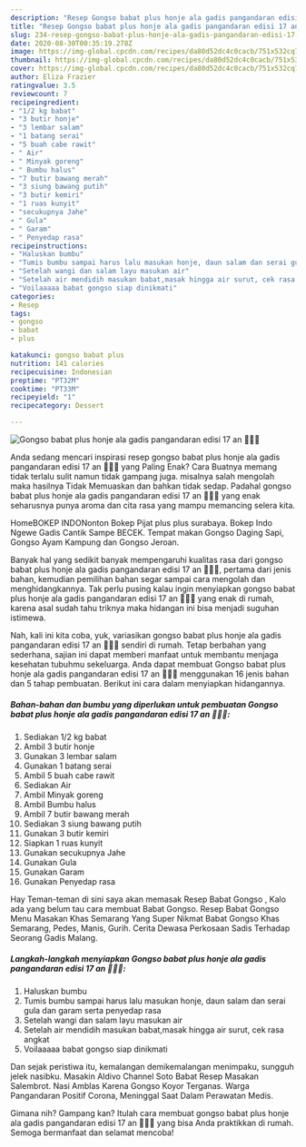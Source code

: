 ```yaml
---
description: "Resep Gongso babat plus honje ala gadis pangandaran edisi 17 an 🍖🍖🍖 | Resep Membuat Gongso babat plus honje ala gadis pangandaran edisi 17 an 🍖🍖🍖 Yang Enak Dan Lezat"
title: "Resep Gongso babat plus honje ala gadis pangandaran edisi 17 an 🍖🍖🍖 | Resep Membuat Gongso babat plus honje ala gadis pangandaran edisi 17 an 🍖🍖🍖 Yang Enak Dan Lezat"
slug: 234-resep-gongso-babat-plus-honje-ala-gadis-pangandaran-edisi-17-an-resep-membuat-gongso-babat-plus-honje-ala-gadis-pangandaran-edisi-17-an-yang-enak-dan-lezat
date: 2020-08-30T00:35:19.278Z
image: https://img-global.cpcdn.com/recipes/da80d52dc4c0cacb/751x532cq70/gongso-babat-plus-honje-ala-gadis-pangandaran-edisi-17-an-🍖🍖🍖-foto-resep-utama.jpg
thumbnail: https://img-global.cpcdn.com/recipes/da80d52dc4c0cacb/751x532cq70/gongso-babat-plus-honje-ala-gadis-pangandaran-edisi-17-an-🍖🍖🍖-foto-resep-utama.jpg
cover: https://img-global.cpcdn.com/recipes/da80d52dc4c0cacb/751x532cq70/gongso-babat-plus-honje-ala-gadis-pangandaran-edisi-17-an-🍖🍖🍖-foto-resep-utama.jpg
author: Eliza Frazier
ratingvalue: 3.5
reviewcount: 7
recipeingredient:
- "1/2 kg babat"
- "3 butir honje"
- "3 lembar salam"
- "1 batang serai"
- "5 buah cabe rawit"
- " Air"
- " Minyak goreng"
- " Bumbu halus"
- "7 butir bawang merah"
- "3 siung bawang putih"
- "3 butir kemiri"
- "1 ruas kunyit"
- "secukupnya Jahe"
- " Gula"
- " Garam"
- " Penyedap rasa"
recipeinstructions:
- "Haluskan bumbu"
- "Tumis bumbu sampai harus lalu masukan honje, daun salam dan serai gula dan garam serta penyedap rasa"
- "Setelah wangi dan salam layu masukan air"
- "Setelah air mendidih masukan babat,masak hingga air surut, cek rasa angkat"
- "Voilaaaaa babat gongso siap dinikmati"
categories:
- Resep
tags:
- gongso
- babat
- plus

katakunci: gongso babat plus 
nutrition: 141 calories
recipecuisine: Indonesian
preptime: "PT32M"
cooktime: "PT33M"
recipeyield: "1"
recipecategory: Dessert

---
```



![Gongso babat plus honje ala gadis pangandaran edisi 17 an 🍖🍖🍖](https://img-global.cpcdn.com/recipes/da80d52dc4c0cacb/751x532cq70/gongso-babat-plus-honje-ala-gadis-pangandaran-edisi-17-an-🍖🍖🍖-foto-resep-utama.jpg)

Anda sedang mencari inspirasi resep gongso babat plus honje ala gadis pangandaran edisi 17 an 🍖🍖🍖 yang Paling Enak? Cara Buatnya memang tidak terlalu sulit namun tidak gampang juga. misalnya salah mengolah maka hasilnya Tidak Memuaskan dan bahkan tidak sedap. Padahal gongso babat plus honje ala gadis pangandaran edisi 17 an 🍖🍖🍖 yang enak seharusnya punya aroma dan cita rasa yang mampu memancing selera kita.

HomeBOKEP INDONonton Bokep Pijat plus plus surabaya. Bokep Indo Ngewe Gadis Cantik Sampe BECEK. Tempat makan Gongso Daging Sapi, Gongso Ayam Kampung dan Gongso Jeroan.

Banyak hal yang sedikit banyak mempengaruhi kualitas rasa dari gongso babat plus honje ala gadis pangandaran edisi 17 an 🍖🍖🍖, pertama dari jenis bahan, kemudian pemilihan bahan segar sampai cara mengolah dan menghidangkannya. Tak perlu pusing kalau ingin menyiapkan gongso babat plus honje ala gadis pangandaran edisi 17 an 🍖🍖🍖 yang enak di rumah, karena asal sudah tahu triknya maka hidangan ini bisa menjadi suguhan istimewa.


Nah, kali ini kita coba, yuk, variasikan gongso babat plus honje ala gadis pangandaran edisi 17 an 🍖🍖🍖 sendiri di rumah. Tetap berbahan yang sederhana, sajian ini dapat memberi manfaat untuk membantu menjaga kesehatan tubuhmu sekeluarga. Anda dapat membuat Gongso babat plus honje ala gadis pangandaran edisi 17 an 🍖🍖🍖 menggunakan 16 jenis bahan dan 5 tahap pembuatan. Berikut ini cara dalam menyiapkan hidangannya.

<!--inarticleads1-->

##### Bahan-bahan dan bumbu yang diperlukan untuk pembuatan Gongso babat plus honje ala gadis pangandaran edisi 17 an 🍖🍖🍖:

1. Sediakan 1/2 kg babat
1. Ambil 3 butir honje
1. Gunakan 3 lembar salam
1. Gunakan 1 batang serai
1. Ambil 5 buah cabe rawit
1. Sediakan  Air
1. Ambil  Minyak goreng
1. Ambil  Bumbu halus
1. Ambil 7 butir bawang merah
1. Sediakan 3 siung bawang putih
1. Gunakan 3 butir kemiri
1. Siapkan 1 ruas kunyit
1. Gunakan secukupnya Jahe
1. Gunakan  Gula
1. Gunakan  Garam
1. Gunakan  Penyedap rasa


Hay Teman-teman di sini saya akan memasak Resep Babat Gongso , Kalo ada yang belum tau cara membuat Babat Gongso. Resep Babat Gongso Menu Masakan Khas Semarang Yang Super Nikmat Babat Gongso Khas Semarang, Pedes, Manis, Gurih. Cerita Dewasa Perkosaan Sadis Terhadap Seorang Gadis Malang. 

<!--inarticleads2-->

##### Langkah-langkah menyiapkan Gongso babat plus honje ala gadis pangandaran edisi 17 an 🍖🍖🍖:

1. Haluskan bumbu
1. Tumis bumbu sampai harus lalu masukan honje, daun salam dan serai gula dan garam serta penyedap rasa
1. Setelah wangi dan salam layu masukan air
1. Setelah air mendidih masukan babat,masak hingga air surut, cek rasa angkat
1. Voilaaaaa babat gongso siap dinikmati


Dan sejak peristiwa itu, kemalangan demikemalangan menimpaku, sungguh jelek nasibku. Masakin Aldivo Channel Soto Babat Resep Masakan Salembrot. Nasi Amblas Karena Gongso Koyor Terganas. Warga Pangandaran Positif Corona, Meninggal Saat Dalam Perawatan Medis. 

Gimana nih? Gampang kan? Itulah cara membuat gongso babat plus honje ala gadis pangandaran edisi 17 an 🍖🍖🍖 yang bisa Anda praktikkan di rumah. Semoga bermanfaat dan selamat mencoba!
